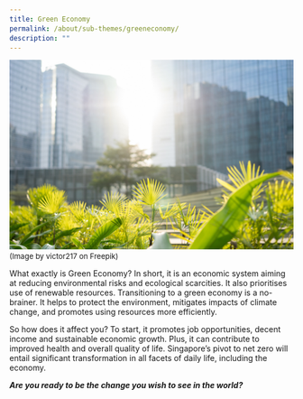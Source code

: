 ```yaml
---
title: Green Economy
permalink: /about/sub-themes/greeneconomy/
description: ""
---
```

![](/images/PF%202023/About%20PF%202023/green%20economy.jpg)
<font size="-1">(Image by victor217 on Freepik)</font>

What exactly is Green Economy? In short, it is an economic system aiming at reducing environmental risks and ecological scarcities. It also prioritises use of renewable resources. Transitioning to a green economy is a no-brainer. It helps to protect the environment, mitigates impacts of climate change, and promotes using resources more efficiently.

So how does it affect you? To start, it promotes job opportunities, decent income and sustainable economic growth. Plus, it can contribute to improved health and overall quality of life. Singapore’s pivot to net zero will entail significant transformation in all facets of daily life, including the economy.

**_Are you ready to be the change you wish to see in the world?_**